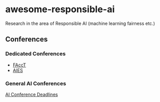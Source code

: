 # awesome-responsible-ai
Research in the area of Responsible AI (machine learning fairness etc.)

## Conferences

### Dedicated Conferences
- [FAccT](https://facctconference.org/)
- [AIES](https://www.aies-conference.com/)

### General AI Conferences
[AI Conference Deadlines](https://aideadlin.es/?sub=ML,CV,NLP,DM)

